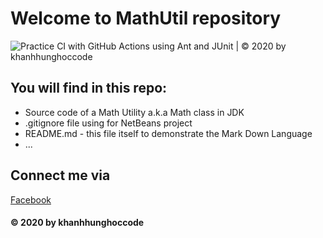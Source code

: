 # Welcome to MathUtil repository
![Practice CI with GitHub Actions using Ant and JUnit | © 2020 by khanhhunghoccode](https://github.com/khanhhunghoccode/math-util/workflows/Practice%20CI%20with%20GitHub%20Actions%20using%20Ant%20and%20JUnit%20%7C%20%C2%A9%202020%20by%20khanhhunghoccode/badge.svg)
## You will find in this repo:
* Source code of a Math Utility a.k.a Math class in JDK
* .gitignore file using for NetBeans project
* README.md - this file itself to demonstrate the Mark Down Language
* ...


## Connect me via
[Facebook](https://facebook.com/GraOuter)

#### © 2020 by khanhhunghoccode
